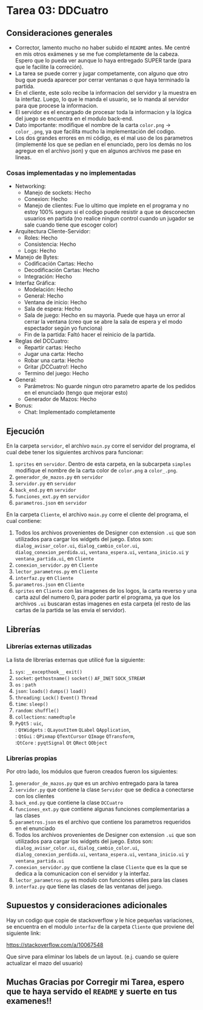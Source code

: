 # Tarea 03: DDCuatro

## Consideraciones generales

* Corrector, lamento mucho no haber subido el ```README``` antes. Me centré en mis otros exámenes y se me fue completamente de la cabeza. Espero que lo pueda ver aunque lo haya entregado SUPER tarde (para que le facilite la correción).
* La tarea se puede correr y jugar competamente, con alguno que otro bug que pueda aparecer por cerrar ventanas o que haya terminado la partida.
* En el cliente, este solo recibe la informacion del servidor y la muestra en la interfaz. Luego, lo que le manda el usuario, se lo manda al servidor para que procese la informacion.
* El servidor es el encargado de procesar toda la informacion y la lógica del juego se encuentra en el modulo back-end.
* Dato importante: modifique el nombre de la carta ```color.png``` -> ```color_.png```, ya que facilita mucho la implementación del codigo.
* Los dos grandes errores en mi código, es el mal uso de los parametros (implementé los que se pedian en el enunciado, pero los demás no los agregue en el archivo json) y que en algunos archivos me pase en lineas.
  

### Cosas implementadas y no implementadas

* Networking:
    * Manejo de sockets: Hecho
    * Conexion: Hecho
    * Manejo de clientes: Fue lo ultimo que implete en el programa y no estoy 100% seguro si el codigo puede resistir a que se desconecten usuarios en partida (no realice ningun control cuando un jugador se sale cuando tiene que escoger color)
* Arquitectura Cliente-Servidor:
    * Roles: Hecho
    * Consistencia: Hecho
    * Logs: Hecho
* Manejo de Bytes:
    * Codificación Cartas: Hecho
    * Decodificación Cartas: Hecho
    * Integración: Hecho
* Interfaz Gráfica:
    * Modelación: Hecho
    * General: Hecho
    * Ventana de inicio: Hecho
    * Sala de espera: Hecho
    * Sala de juego: Hecho en su mayoria. Puede que haya un error al cerrar la ventana (creo que se abre la sala de espera y el modo espectador según yo funciona)
    * Fin de la partida: Faltó hacer el reinicio de la partida.
* Reglas del DCCuatro:
    * Repartir cartas: Hecho
    * Jugar una carta: Hecho
    * Robar una carta: Hecho
    * Gritar ¡DCCuatro!: Hecho
    * Termino del juego: Hecho
* General:
    * Parámetros: No guarde ningun otro parametro aparte de los pedidos en el enunciado (tengo que mejorar esto)
    * Generador de Mazos: Hecho
* Bonus:
    * Chat: Implementado completamente

## Ejecución

En la carpeta ```servidor```, el archivo ```main.py``` corre el servidor del programa, el cual debe tener los siguientes archivos para funcionar:

1. ```sprites``` en ```servidor```. Dentro de esta carpeta, en la subcarpeta ```simples``` modifique el nombre de la carta color de ```color.png``` a ```color_.png```.
2. ```generador_de_mazos.py``` en ```servidor```
3. ```servidor.py``` en ```servidor```
4. ```back_end.py``` en ```servidor```
5. ```funciones_ext.py``` en ```servidor```
6. ```parametros.json``` en ```servidor```

En la carpeta ```Cliente```, el archivo ```main.py``` corre el cliente del programa, el cual contiene:

1. Todos los archivos provenientes de Designer con extension ```.ui``` que son utilizados para cargar los widgets del juego. Estos son: ```dialog_avisar_color.ui```, ```dialog_cambio_color.ui```, ```dialog_conexion_perdida.ui```, ```ventana_espera.ui```, ```ventana_inicio.ui``` y ```ventana_partida.ui```, en ```Cliente```
2. ```conexion_servidor.py``` en ```Cliente```
3. ```lector_parametros.py``` en ```Cliente```
4. ```interfaz.py``` en ```Cliente```
5. ```parametros.json``` en ```Cliente```
6. ```sprites``` en ```Cliente``` con las imagenes de los logos, la carta reverso y una carta azul del numero 0, para poder partir el programa, ya que los archivos ```.ui``` buscaran estas imagenes en esta carpeta (el resto de las cartas de la partida se las envia el servidor).



## Librerías
### Librerías externas utilizadas
La lista de librerías externas que utilicé fue la siguiente:

1. ```sys```: ```__excepthook__``` ```exit()```
2. ```socket```: ```gethostname()``` ```socket()``` ```AF_INET``` ```SOCK_STREAM```
3. ```os``` : ```path```
4. ```json```: ```loads()``` ```dumps()``` ```load()```
5. ```threading```: ```Lock()``` ```Event()``` ```Thread```
6. ```time```: ```sleep()```
7. ```random```: ```shuffle()```
8. ```collections```: ```namedtuple```
9. ```PyQt5``` : ```uic```,  
               : ```QtWidgets``` : ```QLayoutItem``` ```QLabel``` ```QApplication```,   
               : ```QtGui``` : ```QPixmap``` ```QTextCursor``` ```QImage``` ```QTransform```,  
               :```QtCore``` : ```pyqtSignal``` ```Qt``` ```QRect``` ```QObject``` 

### Librerías propias 
Por otro lado, los módulos que fueron creados fueron los siguientes:

1. ```generador_de_mazos.py``` que es un archivo entregado para la tarea
2. ```servidor.py``` que contiene la clase ```Servidor``` que se dedica a conectarse con los clientes
3. ```back_end.py``` que contiene la clase ```DCCuatro```
4. ```funciones_ext.py``` que contiene algunas funciones complementarias a las clases
5. ```parametros.json``` es el archivo que contiene los parametros requeridos en el enunciado
6. Todos los archivos provenientes de Designer con extension ```.ui``` que son utilizados para cargar los widgets del juego. Estos son: ```dialog_avisar_color.ui```, ```dialog_cambio_color.ui```, ```dialog_conexion_perdida.ui```, ```ventana_espera.ui```, ```ventana_inicio.ui``` y ```ventana_partida.ui```
7. ```conexion_servidor.py``` que contiene la clase ```Cliente``` que es la que se dedica a la comunicacion con el servidor y la interfaz.
8. ```lector_parametros.py``` es modulo con funciones utiles para las clases
9. ```interfaz.py``` que tiene las clases de las ventanas del juego.

## Supuestos y consideraciones adicionales

Hay un codigo que copie de stackoverflow y le hice pequeñas variaciones, se encuentra en el modulo ```interfaz``` de la carpeta ```Cliente``` que proviene del siguiente link:

https://stackoverflow.com/a/10067548

Que sirve para eliminar los labels de un layout. (e.j. cuando se quiere actualizar el mazo del usuario)

## Muchas Gracias por Corregir mi Tarea, espero que te haya servido el ```README``` y suerte en tus examenes!!